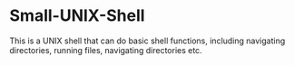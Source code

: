 # Small-UNIX-Shell
This is a UNIX shell that can do basic shell functions, including navigating directories, running files, navigating directories etc.
